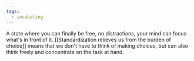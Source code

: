 ```yaml
---
tags:
  - incubating
---
```

A state where you can finally be free, no distractions, your mind can focus what's in front of it. [[Standardization relieves us from the burden of choice]] means that we don't have to think of making choices, but can also think freely and concentrate on the task at hand. 
